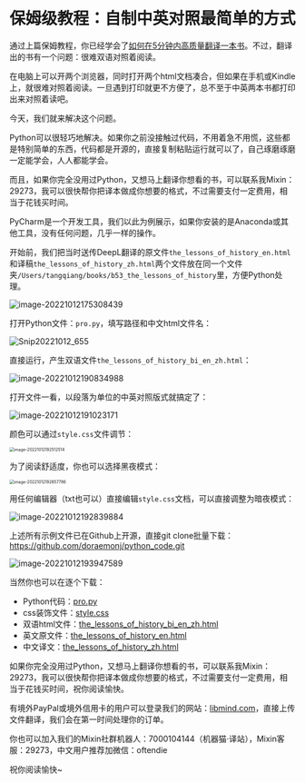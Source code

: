 # 保姆级教程：自制中英对照最简单的方式


通过上篇保姆教程，你已经学会了[如何在5分钟内高质量翻译一本书](http://localhost:1313/how_to_translate_a_book_in_five_minites/)。不过，翻译出的书有一个问题：很难双语对照着阅读。

在电脑上可以开两个浏览器，同时打开两个html文档凑合，但如果在手机或Kindle上，就很难对照着阅读。一旦遇到打印就更不方便了，总不至于中英两本书都打印出来对照着读吧。

今天，我们就来解决这个问题。

Python可以很轻巧地解决。如果你之前没接触过代码，不用着急不用慌，这些都是特别简单的东西，代码都是开源的，直接复制粘贴运行就可以了，自己琢磨琢磨一定能学会，人人都能学会。

而且，如果你完全没用过Python，又想马上翻译你想看的书，可以联系我Mixin：29273，我可以很快帮你把译本做成你想要的格式，不过需要支付一定费用，相当于花钱买时间。

PyCharm是一个开发工具，我们以此为例展示，如果你安装的是Anaconda或其他工具，没有任何问题，几乎一样的操作。

开始前，我们把当时送传DeepL翻译的原文件`the_lessons_of_history_en.html`和译稿`the_lessons_of_history_zh.html`两个文件放在同一个文件夹`/Users/tangqiang/books/b53_the_lessons_of_history`里，方便Python处理。

![image-20221012175308439](https://doraemonj.github.io/img/How_to_make_a_bilingual_book_fast_way/image-20221012175308439.png)

打开Python文件：`pro.py`，填写路径和中文html文件名：

![Snip20221012_655](https://doraemonj.github.io/img/How_to_make_a_bilingual_book_fast_way/Snip20221012_655.png)

直接运行，产生双语文件`the_lessons_of_history_bi_en_zh.html`：

![image-20221012190834988](https://doraemonj.github.io/img/How_to_make_a_bilingual_book_fast_way/image-20221012190834988.png)

打开文件一看，以段落为单位的中英对照版式就搞定了：

![image-20221012191023171](https://doraemonj.github.io/img/How_to_make_a_bilingual_book_fast_way/image-20221012191023171.png)

颜色可以通过`style.css`文件调节：

<img src="https://doraemonj.github.io/img/How_to_make_a_bilingual_book_fast_way/image-20221012192512514.png" alt="image-20221012192512514" style="zoom:50%;" />

为了阅读舒适度，你也可以选择黑夜模式：

<img src="https://doraemonj.github.io/img/How_to_make_a_bilingual_book_fast_way/image-20221012192657786.png" alt="image-20221012192657786" style="zoom:50%;" />

用任何编辑器（txt也可以）直接编辑`style.css`文档，可以直接调整为暗夜模式：

![image-20221012192839884](https://doraemonj.github.io/img/How_to_make_a_bilingual_book_fast_way/image-20221012192839884.png)

上述所有示例文件已在Github上开源，直接git clone批量下载：https://github.com/doraemonj/python_code.git

![image-20221012193947589](https://doraemonj.github.io/img/How_to_make_a_bilingual_book_fast_way/image-20221012193947589.png)

当然你也可以在逐个下载：

-   Python代码：[pro.py](https://doraemonj.github.io/program/pro.py)
-   css装饰文件：[style.css](https://doraemonj.github.io/program/style.css)
-   双语html文件：[the_lessons_of_history_bi_en_zh.html](https://doraemonj.github.io/program/the_lessons_of_history_bi_en_zh.html)
-   英文原文件：[the_lessons_of_history_en.html](https://doraemonj.github.io/program/the_lessons_of_history_en.html)
-   中文译文：[the_lessons_of_history_zh.html](https://doraemonj.github.io/program/the_lessons_of_history_zh.html)

如果你完全没用过Python，又想马上翻译你想看的书，可以联系我Mixin：29273，我可以很快帮你把译本做成你想要的格式，不过需要支付一定费用，相当于花钱买时间，祝你阅读愉快。

有境外PayPal或境外信用卡的用户可以登录我们的网站：[libmind.com](https://libmind.com/zh/)，直接上传文件翻译，我们会在第一时间处理你的订单。

你也可以加入我们的Mixin社群机器人：7000104144（机器猫·译站），Mixin客服：29273，中文用户推荐加微信：oftendie

祝你阅读愉快~


